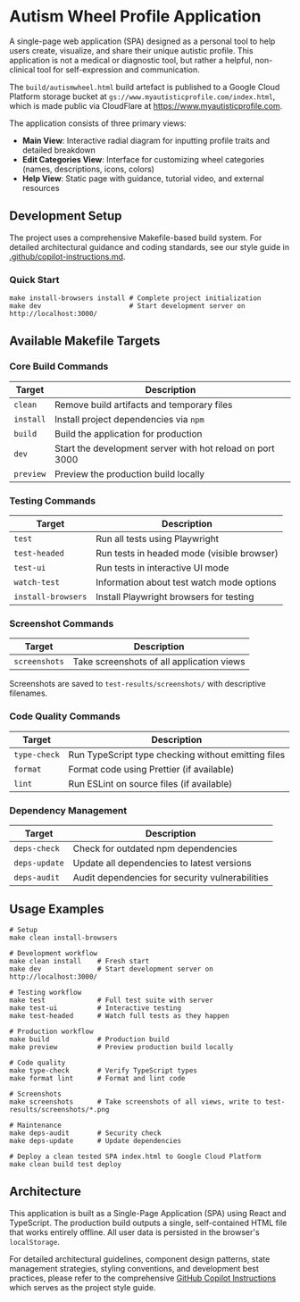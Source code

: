 # Autism Wheel Profile Application

A single-page web application (SPA) designed as a personal tool to help users
create, visualize, and share their unique autistic profile. This application is
not a medical or diagnostic tool, but rather a helpful, non-clinical tool for
self-expression and communication.

The `build/autismwheel.html` build artefact is published to a Google Cloud
Platform storage bucket at `gs://www.myautisticprofile.com/index.html`, which
is made public via CloudFlare at <https://www.myautisticprofile.com>.

The application consists of three primary views:

- **Main View**: Interactive radial diagram for inputting profile traits and
                 detailed breakdown
- **Edit Categories View**: Interface for customizing wheel categories (names,
                            descriptions, icons, colors)
- **Help View**: Static page with guidance, tutorial video, and external
                 resources


## Development Setup

The project uses a comprehensive Makefile-based build system. For detailed
architectural guidance and coding standards, see our style guide in
[.github/copilot-instructions.md](.github/copilot-instructions.md).


### Quick Start

```console
make install-browsers install # Complete project initialization
make dev                      # Start development server on http://localhost:3000/
```


## Available Makefile Targets


### Core Build Commands

| Target    | Description                                               |
|-----------|-----------------------------------------------------------|
| `clean`   | Remove build artifacts and temporary files                |
| `install` | Install project dependencies via `npm`                    |
| `build`   | Build the application for production                      |
| `dev`     | Start the development server with hot reload on port 3000 |
| `preview` | Preview the production build locally                      |


### Testing Commands

| Target             | Description                                      |
|--------------------|--------------------------------------------------|
| `test`             | Run all tests using Playwright                   |
| `test-headed`      | Run tests in headed mode (visible browser)       |
| `test-ui`          | Run tests in interactive UI mode                 |
| `watch-test`       | Information about test watch mode options        |
| `install-browsers` | Install Playwright browsers for testing          |


### Screenshot Commands

| Target        | Description                               |
|---------------|-------------------------------------------|
| `screenshots` | Take screenshots of all application views |

Screenshots are saved to `test-results/screenshots/` with descriptive filenames.


### Code Quality Commands

| Target       | Description                                         |
|--------------|-----------------------------------------------------|
| `type-check` | Run TypeScript type checking without emitting files |
| `format`     | Format code using Prettier (if available)           |
| `lint`       | Run ESLint on source files (if available)           |


### Dependency Management

| Target        | Description                                     |
|---------------|-------------------------------------------------|
| `deps-check`  | Check for outdated npm dependencies             |
| `deps-update` | Update all dependencies to latest versions      |
| `deps-audit`  | Audit dependencies for security vulnerabilities |


## Usage Examples

```console
# Setup
make clean install-browsers

# Development workflow
make clean install    # Fresh start
make dev              # Start development server on http://localhost:3000/

# Testing workflow
make test             # Full test suite with server
make test-ui          # Interactive testing
make test-headed      # Watch full tests as they happen

# Production workflow
make build            # Production build
make preview          # Preview production build locally

# Code quality
make type-check       # Verify TypeScript types
make format lint      # Format and lint code

# Screenshots
make screenshots      # Take screenshots of all views, write to test-results/screenshots/*.png

# Maintenance
make deps-audit       # Security check
make deps-update      # Update dependencies

# Deploy a clean tested SPA index.html to Google Cloud Platform
make clean build test deploy
```


## Architecture

This application is built as a Single-Page Application (SPA) using React and
TypeScript. The production build outputs a single, self-contained HTML file that
works entirely offline. All user data is persisted in the browser's
`localStorage`.

For detailed architectural guidelines, component design patterns, state
management strategies, styling conventions, and development best practices,
please refer to the comprehensive
[GitHub Copilot Instructions](.github/copilot-instructions.md) which serves as
the project style guide.
